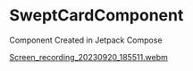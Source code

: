 # SweptCardComponent


Component Created in Jetpack Compose

[Screen_recording_20230920_185511.webm](https://github.com/grimarj89/SweptCardComponent/assets/4397770/43eae7a1-e227-44e6-88b8-1ba6d03c4489)
